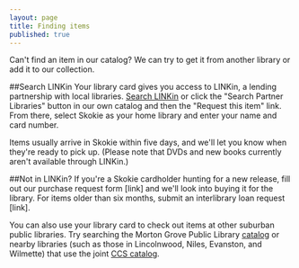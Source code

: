 ```yaml
---
layout: page
title: Finding items
published: true
---
```


Can't find an item in our catalog? We can try to get it from another library or add it to our collection.

##Search LINKin
Your library card gives you access to LINKin, a lending partnership with local libraries. [Search LINKin](http://www.linkin-libraries.org/) or click the "Search Partner Libraries" button in our own catalog and then the "Request this item" link. From there, select Skokie as your home library and enter your name and card number. 

Items usually arrive in Skokie within five days, and we'll let you know when they're ready to pick up. (Please note that DVDs and new books currently aren't available through LINKin.)

##Not in LINKin?
If you're a Skokie cardholder hunting for a new release, fill out our purchase request form [link] and we'll look into buying it for the library. For items older than six months, submit an interlibrary loan request [link]. 

You can also use your library card to check out items at other suburban public libraries. Try searching the Morton Grove Public Library [catalog](http://mgpl.sirsi.net/uhtbin/cgisirsi/?ps=lKNzLwN0B6/x/48500016/60/1190/X) or nearby libraries (such as those in Lincolnwood, Niles, Evanston, and Wilmette) that use the joint [CCS catalog](http://64.107.155.140/cgi-bin/ibistro).

